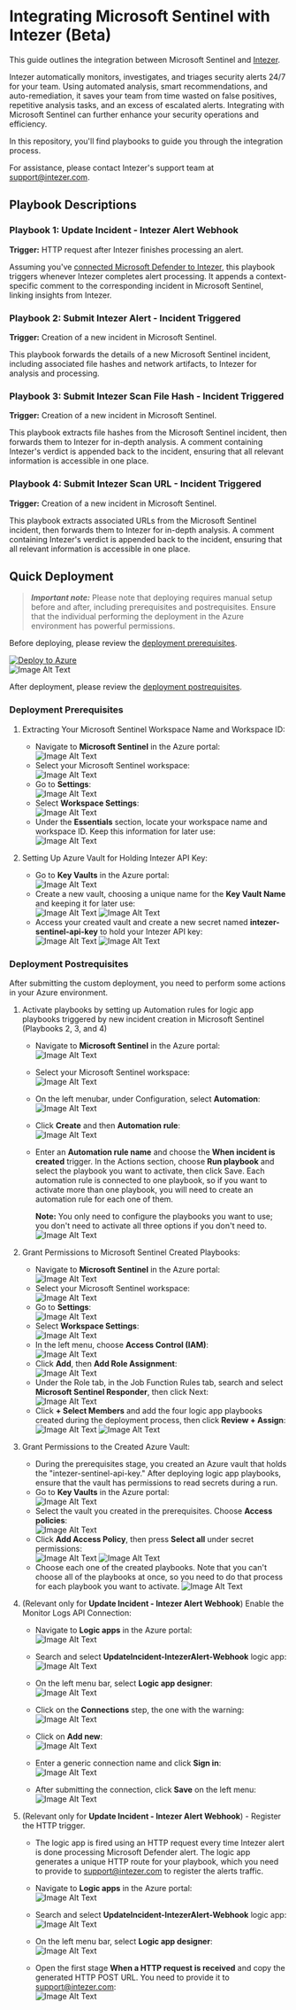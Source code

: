 # Integrating Microsoft Sentinel with Intezer (Beta)

This guide outlines the integration between Microsoft Sentinel and [Intezer](https://intezer.com/). 

Intezer automatically monitors, investigates, and triages security alerts 24/7 for your team. Using automated analysis, smart recommendations, and auto-remediation, it saves your team from time wasted on false positives, repetitive analysis tasks, and an excess of escalated alerts. Integrating with Microsoft Sentinel can further enhance your security operations and efficiency.

In this repository, you'll find playbooks to guide you through the integration process.

For assistance, please contact Intezer's support team at [support@intezer.com](mailto:support@intezer.com).

## Playbook Descriptions

### Playbook 1: Update Incident - Intezer Alert Webhook
**Trigger:** HTTP request after Intezer finishes processing an alert.

Assuming you've [connected Microsoft Defender to Intezer](https://support.intezer.com/hc/en-us/articles/7431169050652), this playbook triggers whenever Intezer completes alert processing. It appends a context-specific comment to the corresponding incident in Microsoft Sentinel, linking insights from Intezer.

### Playbook 2: Submit Intezer Alert - Incident Triggered
**Trigger:** Creation of a new incident in Microsoft Sentinel.

This playbook forwards the details of a new Microsoft Sentinel incident, including associated file hashes and network artifacts, to Intezer for analysis and processing.

### Playbook 3: Submit Intezer Scan File Hash - Incident Triggered
**Trigger:** Creation of a new incident in Microsoft Sentinel.

This playbook extracts file hashes from the Microsoft Sentinel incident, then forwards them to Intezer for in-depth analysis. A comment containing Intezer's verdict is appended back to the incident, ensuring that all relevant information is accessible in one place.

### Playbook 4: Submit Intezer Scan URL - Incident Triggered
**Trigger:** Creation of a new incident in Microsoft Sentinel.

This playbook extracts associated URLs from the Microsoft Sentinel incident, then forwards them to Intezer for in-depth analysis. A comment containing Intezer's verdict is appended back to the incident, ensuring that all relevant information is accessible in one place.

## Quick Deployment
> **_Important note:_**  Please note that deploying requires manual setup before and after, including prerequisites and postrequisites. Ensure that the individual performing the deployment in the Azure environment has powerful permissions.

Before deploying, please review the [deployment prerequisites](#deployment-prerequisites).

[![Deploy to Azure](https://aka.ms/deploytoazurebutton)](https://portal.azure.com/#create/Microsoft.Template/uri/https%3A%2F%2Fraw.githubusercontent.com%2Fintezer%2Fmicrosoft-sentinel-integration%2Fmain%2Fplaybooks%2Fazuredeploy.json)
<br/>
![Image Alt Text](.github/assets/images/sentinel-11.png)

After deployment, please review the [deployment postrequisites](#deployment-postrequisites).

### Deployment Prerequisites
1. Extracting Your Microsoft Sentinel Workspace Name and Workspace ID:
   - Navigate to **Microsoft Sentinel** in the Azure portal:  
     ![Image Alt Text](.github/assets/images/sentinel-1.png)
   - Select your Microsoft Sentinel workspace:  
     ![Image Alt Text](.github/assets/images/sentinel-2.png)
   - Go to **Settings**:  
     ![Image Alt Text](.github/assets/images/sentinel-3.png)
   - Select **Workspace Settings**:  
     ![Image Alt Text](.github/assets/images/sentinel-4.png)
   - Under the **Essentials** section, locate your workspace name and workspace ID. Keep this information for later use:  
     ![Image Alt Text](.github/assets/images/sentinel-5.png)

2. Setting Up Azure Vault for Holding Intezer API Key:
   - Go to **Key Vaults** in the Azure portal:  
     ![Image Alt Text](.github/assets/images/sentinel-6.png)
   - Create a new vault, choosing a unique name for the **Key Vault Name** and keeping it for later use:  
     ![Image Alt Text](.github/assets/images/sentinel-32.png)
     ![Image Alt Text](.github/assets/images/sentinel-33.png)
   - Access your created vault and create a new secret named **intezer-sentinel-api-key** to hold your Intezer API key:  
     ![Image Alt Text](.github/assets/images/sentinel-9.png)
     ![Image Alt Text](.github/assets/images/sentinel-10.png)

### Deployment Postrequisites
After submitting the custom deployment, you need to perform some actions in your Azure environment.

1. Activate playbooks by setting up Automation rules for logic app playbooks triggered by new incident creation in Microsoft Sentinel (Playbooks 2, 3, and 4)
   - Navigate to **Microsoft Sentinel** in the Azure portal:  
     ![Image Alt Text](.github/assets/images/sentinel-1.png)
   - Select your Microsoft Sentinel workspace:  
     ![Image Alt Text](.github/assets/images/sentinel-2.png)
   - On the left menubar, under Configuration, select **Automation**:<br/>
   ![Image Alt Text](.github/assets/images/sentinel-29.png)

   - Click **Create** and then **Automation rule**:<br/>
   ![Image Alt Text](.github/assets/images/sentinel-30.png)

   - Enter an **Automation rule name** and choose the **When incident is created** trigger. In the Actions section, choose **Run playbook** and select the playbook you want to activate, then click Save. Each automation rule is connected to one playbook, so if you want to activate more than one playbook, you will need to create an automation rule for each one of them.
   
      **Note:** You only need to configure the playbooks you want to use; you don't need to activate all three options if you don't need to.
   ![Image Alt Text](.github/assets/images/sentinel-31.png)

2. Grant Permissions to Microsoft Sentinel Created Playbooks:
   - Navigate to **Microsoft Sentinel** in the Azure portal:  
     ![Image Alt Text](.github/assets/images/sentinel-1.png)
   - Select your Microsoft Sentinel workspace:  
     ![Image Alt Text](.github/assets/images/sentinel-2.png)
   - Go to **Settings**:  
     ![Image Alt Text](.github/assets/images/sentinel-3.png)
   - Select **Workspace Settings**:  
     ![Image Alt Text](.github/assets/images/sentinel-4.png)
   - In the left menu, choose **Access Control (IAM)**:  
     ![Image Alt Text](.github/assets/images/sentinel-12.png)
   - Click **Add**, then **Add Role Assignment**:  
     ![Image Alt Text](.github/assets/images/sentinel-13.png)
   - Under the Role tab, in the Job Function Rules tab, search and select **Microsoft Sentinel Responder**, then click Next:  
     ![Image Alt Text](.github/assets/images/sentinel-14.png)
   - Click **+ Select Members** and add the four logic app playbooks created during the deployment process, then click **Review + Assign**:  
     ![Image Alt Text](.github/assets/images/sentinel-15.png)
     ![Image Alt Text](.github/assets/images/sentinel-16.png)

3. Grant Permissions to the Created Azure Vault:
   - During the prerequisites stage, you created an Azure vault that holds the "intezer-sentinel-api-key." After deploying logic app playbooks, ensure that the vault has permissions to read secrets during a run.
   - Go to **Key Vaults** in the Azure portal:  
     ![Image Alt Text](.github/assets/images/sentinel-6.png)
   - Select the vault you created in the prerequisites. Choose **Access policies**:  
     ![Image Alt Text](.github/assets/images/sentinel-34.png)
   - Click **Add Access Policy**, then press **Select all** under secret permissions:  
     ![Image Alt Text](.github/assets/images/sentinel-37.png)
     ![Image Alt Text](.github/assets/images/sentinel-35.png)
    - Choose each one of the created playbooks. Note that you can't choose all of the playbooks at once, so you need to do that process for each playbook you want to activate.
    ![Image Alt Text](.github/assets/images/sentinel-36.png)

4. (Relevant only for **Update Incident - Intezer Alert Webhook**) Enable the Monitor Logs API Connection:
   - Navigate to **Logic apps** in the Azure portal:  
     ![Image Alt Text](.github/assets/images/sentinel-25.png)

   - Search and select **UpdateIncident-IntezerAlert-Webhook** logic app:<br/>
     ![Image Alt Text](.github/assets/images/sentinel-26.png)

    - On the left menu bar, select **Logic app designer**:<br/>
     ![Image Alt Text](.github/assets/images/sentinel-27.png)

    - Click on the **Connections** step, the one with the warning:<br/>
    ![Image Alt Text](.github/assets/images/sentinel-38.png)

    - Click on **Add new**:<br/>
    ![Image Alt Text](.github/assets/images/sentinel-39.png)

    - Enter a generic connection name and click **Sign in**:<br/>
    ![Image Alt Text](.github/assets/images/sentinel-40.png)

    - After submitting the connection, click **Save** on the left menu:<br/>
    ![Image Alt Text](.github/assets/images/sentinel-41.png)

5. (Relevant only for **Update Incident - Intezer Alert Webhook**) - Register the HTTP trigger.
    - The logic app is fired using an HTTP request every time Intezer alert is done processing Microsoft Defender alert.
    The logic app generates a unique HTTP route for your playbook, which you need to provide to support@intezer.com to register the alerts traffic.

   - Navigate to **Logic apps** in the Azure portal:  
     ![Image Alt Text](.github/assets/images/sentinel-25.png)

   - Search and select **UpdateIncident-IntezerAlert-Webhook** logic app:<br/>
     ![Image Alt Text](.github/assets/images/sentinel-26.png)

    - On the left menu bar, select **Logic app designer**:<br/>
     ![Image Alt Text](.github/assets/images/sentinel-27.png)

    - Open the first stage **When a HTTP request is received** and copy the generated HTTP POST URL. You need to provide it to support@intezer.com:<br/>
     ![Image Alt Text](.github/assets/images/sentinel-28.png)
